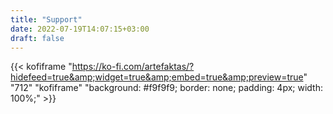 ```yaml
---
title: "Support"
date: 2022-07-19T14:07:15+03:00
draft: false
---
```


{{< kofiframe "https://ko-fi.com/artefaktas/?hidefeed=true&amp;widget=true&amp;embed=true&amp;preview=true" "712" "kofiframe" "background: #f9f9f9; border: none; padding: 4px; width: 100%;" >}}


